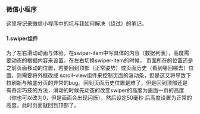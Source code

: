 ### 微信小程序
这里将记录微信小程序中的坑与我如何解决（绕过）的笔记。

#### 1.swiper组件
为了左右滑动动画与体验，在swiper-item中写具体的内容（数据列表），高度需要动态的根据内容来设置。在左右切换swiper-item的时候，
页面所在的位置还是之前页面移动的位置，若要回到顶部（正常姿势）或页面历史（看到哪回哪去）位置，则需要将外框改成
scroll-view组件来控制页面的滚动条，但是这又将导致下拉刷新与触底分页的异常的bug。回到页面历史位置是难了，但是回到顶部还是
有奇淫巧技的方法，滑动的时候先动态的改变swiper的高度为画面一页的高度（你也可以改为0，但是画面会出现闪烁），然后设定50毫秒
后高度设置为正常的高度，此时页面就回到顶部了。
